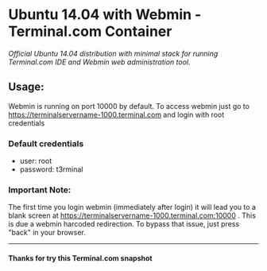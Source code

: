 # Ubuntu 14.04 with Webmin - Terminal.com Container
*Official Ubuntu 14.04 distribution with minimal stack for running Terminal.com IDE and Webmin web administration tool.*

   
## Usage:
Webmin is running on port 10000 by default.
To access webmin just go to https://terminalservername-1000.terminal.com and login with root credentials

### Default credentials
- user: root
- password: t3rminal

### Important Note:
The first time you login webmin (immediately after login) it will lead you to a blank screen at https://terminalservername-1000.terminal.com:10000 . This is due a webmin harcoded redirection. To bypass that issue, just press "back" in your browser.

---

#### Thanks for try this Terminal.com snapshot